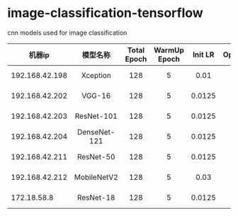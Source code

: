 # image-classification-tensorflow
cnn models used for image classification


|  机器ip   | 模型名称  |  Total Epoch   | WarmUp Epoch  |  Init LR   | Optimizer  |  Eval Stat/Epoch |
|  ----  | :----:  |  :----:  | :----:  |  :----:  | :----:  |  :----:  |
| 192.168.42.198 | Xception | 128 | 5 | 0.01 | SGD | 0.68861 / 16 |
| 192.168.42.202 | VGG-16 | 128 | 5 | 0.0125 | SGD | 0.55531 / 44 |
| 192.168.42.203 | ResNet-101 | 128 | 5 | 0.0125 | SGD | 0.60655 / 36 |
| 192.168.42.204 | DenseNet-121 | 128 | 5 | 0.0125 | SGD | 0.66167 / 60 |
| 192.168.42.211 | ResNet-50 | 128 | 5 | 0.0125 | SGD | 0.61913 / 60 |
| 192.168.42.212 | MobileNetV2 | 128 | 5 | 0.03 | SGD | 0.66663 / 80 |
| 172.18.58.8 | ResNet-18 | 128 | 5 | 0.0125 | SGD | 0.54837 / 60 |
